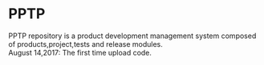 # PPTP
PPTP repository is a product development management system composed of products,project,tests and release modules.<br>
August 14,2017:
The first time upload code. 
